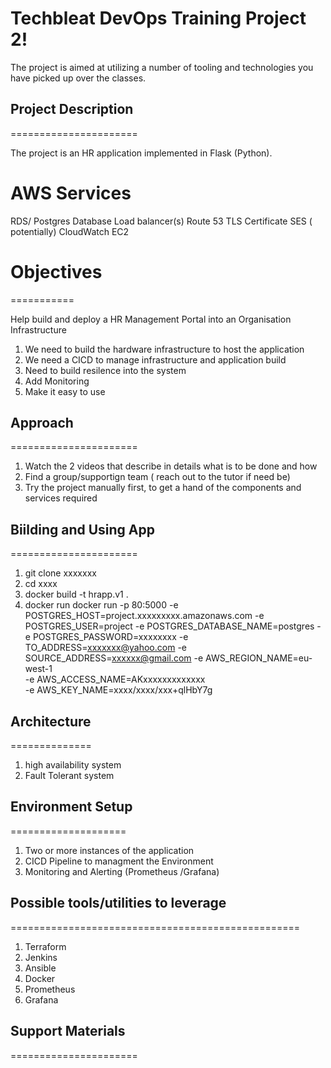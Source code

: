 
# Techbleat DevOps Training Project 2!

The project is aimed at utilizing a number of tooling and technologies you have picked up over the classes. 

## Project Description
======================

The project is an HR application implemented in Flask (Python). 


AWS Services
============
RDS/ Postgres Database
Load balancer(s)
Route 53
TLS Certificate
SES ( potentially)
CloudWatch
EC2



# Objectives
===========

Help build and deploy a HR Management Portal into an Organisation Infrastructure

1.  We need to build the hardware infrastructure to host the application
2.  We need a CICD to manage infrastructure and application build
3.  Need to build resilence into the system
4.  Add Monitoring
5.  Make it easy to use


## Approach
======================

1. Watch the  2 videos that describe in details what is to be done and how
2. Find a group/supportign team ( reach out to the tutor if need be)
3. Try the project manually first, to get a hand of the components and services required
   

## Biilding and Using App
======================

1. git clone xxxxxxx
2. cd xxxx
3. docker build -t hrapp.v1  .
4. docker run docker run -p 80:5000 -e POSTGRES_HOST=project.xxxxxxxxx.amazonaws.com -e POSTGRES_USER=project -e POSTGRES_DATABASE_NAME=postgres -e POSTGRES_PASSWORD=xxxxxxxx -e TO_ADDRESS=xxxxxxx@yahoo.com -e SOURCE_ADDRESS=xxxxxx@gmail.com  -e AWS_REGION_NAME=eu-west-1 \
-e AWS_ACCESS_NAME=AKxxxxxxxxxxxxx \
-e AWS_KEY_NAME=xxxx/xxxx/xxx+qlHbY7g


## Architecture
============== 
1. high availability system
2. Fault Tolerant system


## Environment Setup
====================
1. Two or more instances of the application
2. CICD Pipeline to managment the Environment
3. Monitoring and Alerting  (Prometheus /Grafana)


## Possible tools/utilities to leverage   
==================================================
1. Terraform
2. Jenkins
3. Ansible
4. Docker 
5. Prometheus
6. Grafana


## Support Materials 
======================